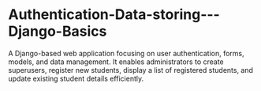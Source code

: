 # Authentication-Data-storing---Django-Basics
A Django-based web application focusing on user authentication, forms, models, and data management. It enables administrators to create superusers, register new students, display a list of registered students, and update existing student details efficiently.
